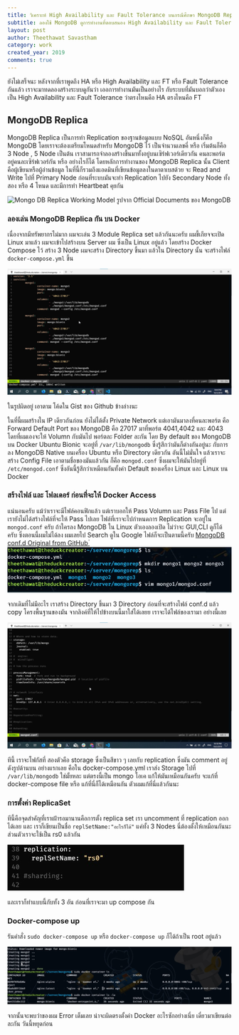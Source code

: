 ```yaml
---
title: วิเคราะห์ High Availability และ Fault Tolerance บนกรณีศึกษา MongoDB Replica
subtitle: ลองใช้ MongoDB ดูการทำงานที่ตอบสนอง High Availability และ Fault Tolerance
layout: post
author: Theethawat Savastham
category: work
created_year: 2019
comments: true
---
```


ยังไม่เสร็จนะ หลังจากที่เราพูดถึง HA หรือ High Availability และ FT หรือ Fault Tolerance กันแล้ว เราจะมาทดลองสร้างระบบดูกันว่า เออการทำงานมันเป็นอย่างไร กับระบบที่มันบอกว่าตัวเองเป็น High Availability และ Fault Tolerance ว่าตรงไหนคือ HA ตรงไหนคือ FT

## MongoDB Replica

MongoDB Replica เป็นการทำ Replication ของฐานข้อมูลแบบ NoSQL อันหนึ่งก็คือ MongoDB โดยเราจะต้องเตรียมโหนดสำหรับ MongoDB ไว้ เป็นจำนวนเลขคี่ หรือ เริ่มต้นก็คือ 3 Node , 5 Node เป็นต้น เราสามารถจำลองสร้างขึ้นมาทั้งอยู่บนเซิร์ฟเวอร์เดียวกัน คนละพอร์ต อยู่คนละเซิร์ฟเวอร์กัน หรือ อย่างไรก็ได้ โดยหลักการทำงานของ MongoDB Replica นั้น Client คือผู้เขียนหรือผู้อ่านข้อมูล ในที่นี้ก็รวมถึงแอดมินที่เขียนข้อมูลลงในดาตาเบสด้วย จะ Read and Write ไปที่ Primary Node ก่อนที่ระบบมันจะทำ Replication ไปยัง Secondary Node ทั้งสอง หรือ 4 โหนด และมีการทำ Heartbeat คุยกัน

![Mongo DB Replica Working Model](https://docs.mongodb.com/manual/_images/replica-set-read-write-operations-primary.bakedsvg.svg)
รูปจาก Official Documents ของ MongoDB

<!-- ### ทำไมจำนวนโหนดต้องเป็นเลขคี่ด้วยหละ

นี่คือสิ่งที่อธิบายต่อไป เนื่องจากโอเค เพื่อทำการให้ระบบของเราทนต่อความขัดข้อง หรือ จัดการเพื่อตอบสนอง Fault Tolerance โหนดที่เป็น Secondary จะมีการทำ Replication อยู่ตลอดจาก Primary อยู่แล้ว และทันทีที่ Primary Node เกิดการล่มสลายไป Secondary Node พวกนี้จะต้องทำการ Vote เพื่อเลือกว่าตัวไหน จะเป็น Primary ตัวต่อไป โดยการที่จะโหวตกันได้เนี่ยจำนวนโหนดที่เหลืออยู่ จะต้องเกินกึ่งหนึ่ง (ครึ่งหนึ่ง) ของสมาชิกทั้งหมดที่เราประกาศไว้ เช่น เราเล่น 3 Nodes มีโหนดหนึ่งตายไป เหลือ 2 Node ที่ Avaliable อยู่ ซึ่งมากกว่าครึ่งของ 3 Nodes จึงโหวตกันได้

กรณีถ้าเรามี 4 Nodes   -->

### ลองเล่น MongoDB Replica กัน บน Docker

เนื่องจากมีทรัพยากรไม่มาก ผมจะเล่น 3 Module Replica set แล้วกันนะครับ ผมขี้เกียจจะเปิด Linux มาแล้ว ผมจะเข้าไปสร้างบน Server ผม ซึ่งเป็น Linux อยู่แล้ว โดยสร้าง Docker Compose ไว้ สร้าง 3 Node ผมจะสร้าง Directory ขึ้นมา แล้วใน Directory นั้น จะสร้างไฟล์ `docker-compose.yml` ขึ้น

![Docker Compose.yml File](/assets/internetprograming/mongo1.jpg)

ในรูปผิดอยู่ เอาตาม โค้ดใน Gist ของ Github ข้างล่างนะ

ในที่นี้ผมสร้างใน IP เดียวกันก่อน ยังไม่ได้ตั้ง Private Network แต่เอามันมาลงที่คนละพอร์ต คือ Forward Default Port ของ MongoDB คือ 27017 มาที่พอร์ต 4041,4042 และ 4043 โดยที่ผมเองจะให้ Volumn กับมันไป พอร์ตละ Folder ละกัน โดย By default ของ MongoDB บน Docker Ubuntu Bionic จะอยู่ที่ `/var/lib/mongodb` ซึ่งรู้สึกว่ามันก็ต่างกันอยู่นะ กับการลง MongoDB Native บนเครื่อง Ubuntu หรือ Directory เดียวกัน อันนี้ไม่มั่นใจ แล้วเราจะสร้าง Config File เอาตามชื่อของมันแล้วกัน ก็คือ `mongod.conf` ซึ่งผมจะให้มันไปอยู่ที่ `/etc/mongod.conf` ซึ่งอันนี้รู้สึกว่าเหมือนกันทั้งค่า Default ของเครื่อง Linux และ Linux บน Docker

<script src="https://gist.github.com/theethawat/45b5c5eb98dece35a77623df23bbf836.js?file=docker-compose.yml"></script>

### สร้างไฟล์ และ โฟลเดอร์ ก่อนที่จะให้ Docker Access

แน่นอนครับ แม้ว่าเราจะมีไฟล์คอนฟิกแล้ว แต่เราบอกให้ Pass Volumn และ Pass File ไป แต่เรายังไม่ได้สร้างไฟล์ที่จะให้ Pass ไปเลย ไฟล์ที่เราจะไปกำหนดการ Replication จะอยู่ใน `mongod.conf` ครับ ถ้าใครลง MongoDB ใน Linux ตัวเองลองเปิด ไม่ว่าจะ GUI,CLI ดูก็ได้ครับ ซึ่งตอนนี้ผมไม่ได้ลง ผมเลยไป Search ดูใน Google ไฟล์ก็จะเป็นตามนี้ครับ [MongoDB conf.d Original from GitHub ](https://github.com/mongodb/mongo/blob/master/rpm/mongod.conf)
่
![Folder Making](/assets/internetprograming/mongo2.jpg)

จากเดิมที่ไม่มีอะไร เราสร้าง Directory ขึ้นมา 3 Directory ก่อนที่จะสร้างไฟล์ conf.d แล้ว copy โครงพื้นฐานของมัน จากลิงค์ที่ให้ไปข้างบนนี้มาใส่ได้เลยย เราจะได้ไฟล์ของเรามา อย่างนี้เลย

![File Making](/assets/internetprograming/mongo3.jpg)

ทีนี้ เราจะโฟกัสที่ สองตัวคือ storage ซึ่งเป็นสีขาว ๆ เลยกับ replication ซึ่งมัน comment อยู่ ดังรูปด้านบน อย่างแรกเลย คือใน docker-compose.yml เราส่ง Storage ไปที่ `/var/lib/mongodb` ใช่มั้ยหละ แต่ตรงนี้เป็น mongo โอเค แก้ให้มันเหมือนกันครับ จะแก้ที่ docker-compose file หรือ แก้ที่นี่ก็ได้เหมือนกัน ตัวผมแก้ที่นี่แล้วกันนะ

### การตั้งค่า ReplicaSet

ทีนี้คือจุดสำคัญที่เราเฝ้ารอมานานคือการตั้ง replica set เรา uncomment ที่ replication ออกได้เลย และ เราก็เขียนเป็นชื่อ `replSetName:"อะไรก็ได้"` แค่ทั้ง 3 Nodes นี่ต้องตั้งให้เหมือนกันนะ ส่วนตัวเราจะใช้เป็น rs0 แล้วกัน

![Replication Setting](/assets/internetprograming/mongo4.jpg)

<script src="https://gist.github.com/theethawat/45b5c5eb98dece35a77623df23bbf836.js?file=mongod.conf"></script>

และเราก็ทำแบบนี้กับทั้ง 3 อัน ก่อนที่เราจะมา up compose กัน

### Docker-compose up

รันคำสั่ง `sudo docker-compose up` หรือ `docker-compose up` ก็ได้ถ้าเป็น root อยู่แล้ว

![Docker Compose Up](/assets/internetprograming/mongo5.jpg)

จากนั้นจะพบว่าของผม Error เต็มเลย น่าจะผิดตรงตั้งค่า Docker อะไรซักอย่างเนี่ย เดี๋ยวมาเขียนต่อละกัน วันนี้หยุดก่อน
